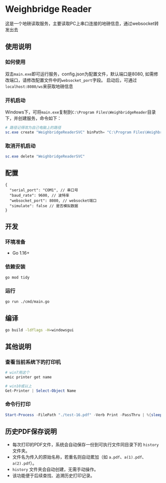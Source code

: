# Weighbridge Reader

这是一个地磅读取服务，主要读取PC上串口连接的地磅信息，通过websocket转发出去

## 使用说明

### 如何使用
双击`main.exe`即可运行服务，config.json为配置文件，默认端口是8080, 如需修改端口，请修改配置文件中的`websocket_port`字段。
启动后，可通过`localhost:8080/ws`来获取地磅信息

### 开机启动

Windows下，可将`main.exe`复制到`C:\Program Files\WeighbridgeReader`目录下，并创建服务，命令如下：
```powershell
# 路径记得改为自己电脑上的路径
sc.exe create "WeighbridgeReaderSVC" binPath= "C:\Program Files\WeighbridgeReader\main.exe" start= auto 
```

### 取消开机启动

```powershell
sc.exe delete "WeighbridgeReaderSVC"
```


## 配置

```json5
{
  "serial_port": "COM1", // 串口号
  "baud_rate": 9600, // 波特率
  "websocket_port": 8080, // websocket端口
  "simulate": false // 是否模拟数据
}
```

## 开发

### 环境准备

- Go 1.16+

### 依赖安装

```bash
go mod tidy
```

### 运行

```bash
go run ./cmd/main.go
```

## 编译

```bash
go build -ldflags -H=windowsgui
```

## 其他说明

### 查看当前系统下的打印机

```powershell
# win7用这个
wmic printer get name

# win10或以上
Get-Printer | Select-Object Name
```

### 命令行打印

```powershell
Start-Process -FilePath "./test-16.pdf" -Verb Print -PassThru | %{sleep 10;$_} | kill
```

## 历史PDF保存说明

- 每次打印的PDF文件，系统会自动保存一份到可执行文件同目录下的 `history` 文件夹。
- 文件名为传入的原始名称，若重名则自动累加（如 `a.pdf`、`a(1).pdf`、`a(2).pdf`）。
- `history` 文件夹会自动创建，无需手动操作。
- 该功能便于后续查找、追溯历史打印记录。
